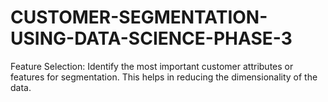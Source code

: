 # CUSTOMER-SEGMENTATION-USING-DATA-SCIENCE-PHASE-3
Feature Selection: Identify the most important customer attributes or features for segmentation. This helps in reducing the dimensionality of the data.
